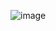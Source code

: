 ![image](https://user-images.githubusercontent.com/52747634/68855605-8d095f80-0719-11ea-98a3-3bebacccdbc4.png)
